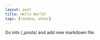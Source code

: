 ```yaml
---
layout: post
title: Hello World!
tags: [random, other]
---
```


Go into /_posts/ and add new markdown file. 